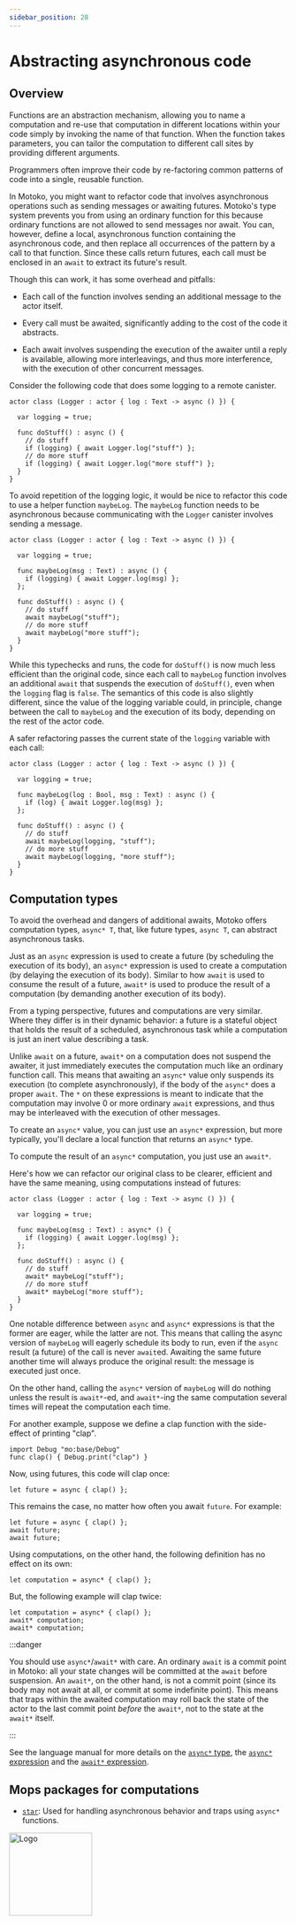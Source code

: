 ```yaml
---
sidebar_position: 28
---
```


# Abstracting asynchronous code

## Overview
Functions are an abstraction mechanism, allowing you to name a computation and re-use that computation in different locations within your code simply by invoking the name of that function. When the function takes parameters, you can tailor the computation to different call sites by providing different arguments.

Programmers often improve their code by re-factoring common patterns of code into
a single, reusable function.

In Motoko, you might want to refactor code that involves asynchronous operations such as sending messages or awaiting futures.
Motoko's type system prevents you from using an ordinary function for this because ordinary functions are not allowed to send messages nor await.
You can, however, define a local, asynchronous function containing the asynchronous code, and then replace all occurrences of the pattern by a call to that function. Since these calls return futures, each call must be enclosed in an `await` to extract its future's result.

Though this can work, it has some overhead and pitfalls:
- Each call of the function involves sending an additional message to the actor itself.

- Every call must be awaited, significantly adding to the cost of the code it abstracts.

- Each await involves suspending the execution of the awaiter until a reply is available, allowing more interleavings, and thus more interference, with the execution of other concurrent messages.

Consider the following code that does some logging to a remote canister.

``` motoko
actor class (Logger : actor { log : Text -> async () }) {

  var logging = true;

  func doStuff() : async () {
    // do stuff
    if (logging) { await Logger.log("stuff") };
    // do more stuff
    if (logging) { await Logger.log("more stuff") };
  }
}
```

To avoid repetition of the logging logic, it would be nice to refactor this code to use a helper function `maybeLog`.
The `maybeLog` function needs to be asynchronous because communicating with the `Logger` canister involves sending a message.


``` motoko
actor class (Logger : actor { log : Text -> async () }) {

  var logging = true;

  func maybeLog(msg : Text) : async () {
    if (logging) { await Logger.log(msg) };
  };

  func doStuff() : async () {
    // do stuff
    await maybeLog("stuff");
    // do more stuff
    await maybeLog("more stuff");
  }
}
```

While this typechecks and runs, the code for `doStuff()` is now much less efficient than the original code, since each call to `maybeLog` function involves an additional `await` that suspends the execution of `doStuff()`, even when the `logging` flag is `false`.
The semantics of this code is also slightly different, since the value of the logging variable could, in principle, change between the call to `maybeLog` and the execution of its body, depending on the rest of the actor code.

A safer refactoring passes the current state of the `logging` variable with each call:


``` motoko
actor class (Logger : actor { log : Text -> async () }) {

  var logging = true;

  func maybeLog(log : Bool, msg : Text) : async () {
    if (log) { await Logger.log(msg) };
  };

  func doStuff() : async () {
    // do stuff
    await maybeLog(logging, "stuff");
    // do more stuff
    await maybeLog(logging, "more stuff");
  }
}
```
## Computation types

To avoid the overhead and dangers of additional awaits, Motoko offers computation types, `async* T`, that, like future types, `async T`, can abstract asynchronous tasks.

Just as an `async` expression is used to create a future (by scheduling the execution of its body), an `async*` expression is used to create a computation (by delaying the execution of its body).
Similar to how `await` is used to consume the result of a future, `await*` is used to produce the result of a computation (by demanding another execution of its body).

From a typing perspective, futures and computations are very similar. Where they differ is in their dynamic behavior: a future is a stateful object that holds the result of a scheduled, asynchronous task while a computation is just an inert value describing a task.

Unlike `await` on a future, `await*` on a computation does not suspend the awaiter, it just immediately executes the computation much like an ordinary function call.
This means that awaiting an `async*` value only suspends its execution (to complete asynchronously), if the body of the `async*` does a proper `await`.
The `*` on these expressions is meant to indicate that the computation may involve 0 or more ordinary `await` expressions, and thus may be interleaved with the execution of other messages.

To create an `async*` value, you can just use an `async*` expression, but more typically, you'll declare a local function that returns an `async*` type.

To compute the result of an `async*` computation, you just use an `await*`.

Here's how we can refactor our original class to be clearer, efficient and have the same meaning, using computations instead of futures:

``` motoko
actor class (Logger : actor { log : Text -> async () }) {

  var logging = true;

  func maybeLog(msg : Text) : async* () {
    if (logging) { await Logger.log(msg) };
  };

  func doStuff() : async () {
    // do stuff
    await* maybeLog("stuff");
    // do more stuff
    await* maybeLog("more stuff");
  }
}
```

One notable difference between `async` and `async*` expressions is that the former are eager, while the latter are not.
This means that calling the async version of `maybeLog` will eagerly schedule its body to run, even if the `async` result (a future) of the call is never `await`ed.
Awaiting the same future another time will always produce the original result: the message is executed just once.

On the other hand, calling the `async*` version of `maybeLog` will do nothing unless the result is `await*`-ed, and `await*`-ing the same computation several times will repeat
the computation each time.

For another example, suppose we define a
clap function with the side-effect of printing "clap".

``` motoko name=clap
import Debug "mo:base/Debug"
func clap() { Debug.print("clap") }
```

Now, using futures, this code will clap once:

``` motoko include=clap
let future = async { clap() };
```

This remains the case, no matter how often you await `future`.
For example:

``` motoko include=clap
let future = async { clap() };
await future;
await future;
```

Using computations, on the other hand, the following definition has no effect on its own:

``` motoko include=clap
let computation = async* { clap() };
```
But, the following example will clap twice:

``` motoko include=clap
let computation = async* { clap() };
await* computation;
await* computation;
```



:::danger

You should use `async*`/`await*` with care. An ordinary `await` is a commit point in Motoko: all your state changes will be committed at the `await` before suspension.
An `await*`, on the other hand, is not a commit point (since its body may not await at all, or commit at some indefinite point).
This means that traps within the awaited computation may roll back the state of the actor to the last commit point *before* the `await*`, not to the state at the `await*` itself.

:::

See the language manual for more details on the [`async*` type](../reference/language-manual#async-type-1), the [`async*` expression](../reference/language-manual#async-1) and the
[`await*` expression](../reference/language-manual#await-1).


## Mops packages for computations

- [`star`](https://mops.one/star): Used for handling asynchronous behavior and traps using `async*` functions.

<img src="https://github.com/user-attachments/assets/844ca364-4d71-42b3-aaec-4a6c3509ee2e" alt="Logo" width="150" height="150" />
